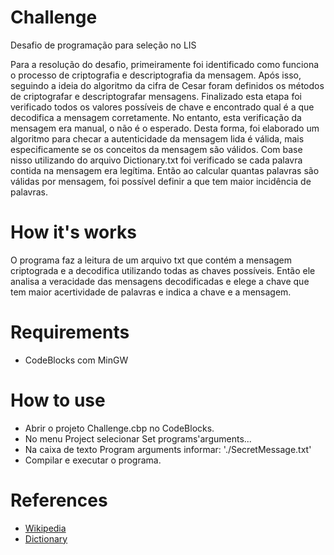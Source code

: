 # Challenge
Desafio de programação para seleção no LIS

Para a resolução do desafio, primeiramente foi identificado como funciona o processo de criptografia e descriptografia da mensagem. Após isso, seguindo a ideia do algoritmo da cifra de Cesar foram definidos os métodos de criptografar e descriptografar mensagens. Finalizado esta etapa foi verificado todos os valores possíveis de chave e encontrado qual é a que decodifica a mensagem corretamente. 
No entanto, esta verificação da mensagem era manual, o não é o esperado. Desta forma, foi elaborado um algoritmo para checar a autenticidade da mensagem lida é válida, mais especificamente se os conceitos da mensagem são válidos. Com base nisso utilizando do arquivo Dictionary.txt foi verificado se cada palavra contida na mensagem era legítima. Então ao calcular quantas palavras são válidas por mensagem, foi possível definir a que tem maior incidência de palavras.   

# How it's works

O programa faz a leitura de um arquivo txt que contém a mensagem criptograda e a decodifica utilizando todas as chaves possíveis. Então ele analisa a veracidade das mensagens decodificadas e elege a chave que tem maior acertividade de palavras e indica a chave e a mensagem.

# Requirements
- CodeBlocks com MinGW

# How to use

- Abrir o projeto Challenge.cbp no CodeBlocks.
- No menu Project selecionar Set programs'arguments...
- Na caixa de texto Program arguments informar: './SecretMessage.txt'
- Compilar e executar o programa.

# References

- [Wikipedia](https://pt.wikipedia.org/wiki/Cifra_de_C%C3%A9sar)
- [Dictionary](https://github.com/dwyl/english-words/blob/master/words_alpha.txt)
